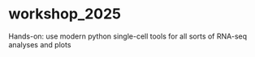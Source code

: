 # workshop_2025
Hands-on: use modern python single-cell tools for all sorts of RNA-seq analyses and plots
